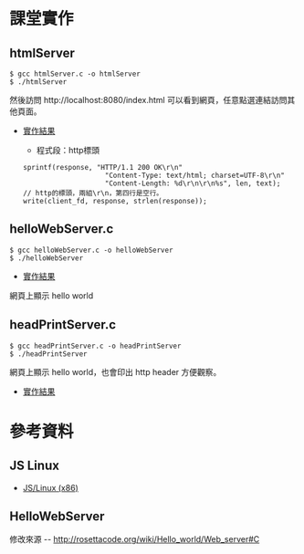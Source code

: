 # 課堂實作

## htmlServer

```
$ gcc htmlServer.c -o htmlServer
$ ./htmlServer
```
然後訪問 http://localhost:8080/index.html 可以看到網頁，任意點選連結訪問其他頁面。

* [實作結果](htmlServer.png)

    * 程式段：http標頭
    ```
    sprintf(response, "HTTP/1.1 200 OK\r\n"
                        "Content-Type: text/html; charset=UTF-8\r\n"
                        "Content-Length: %d\r\n\r\n%s", len, text);   // http的標頭，兩組\r\n，第四行是空行。
    write(client_fd, response, strlen(response));
    ```

## helloWebServer.c

```
$ gcc helloWebServer.c -o helloWebServer
$ ./helloWebServer
```
* [實作結果](helloWebServer.png)

網頁上顯示 hello world

## headPrintServer.c

```
$ gcc headPrintServer.c -o headPrintServer
$ ./headPrintServer
```

網頁上顯示 hello world，也會印出 http header 方便觀察。

* [實作結果](headPrintbServer.png)


# 參考資料

## JS Linux

* [JS/Linux (x86)](https://bellard.org/jslinux/vm.html?url=https://bellard.org/jslinux/buildroot-x86.cfg)

## HelloWebServer

修改來源 -- http://rosettacode.org/wiki/Hello_world/Web_server#C